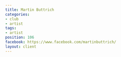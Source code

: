 ```yaml
---
title: Martin Buttrich
categories:
- club
- artist
tags:
- artist
position: 106
facebook: https://www.facebook.com/martinbuttrich/
layout: client
---
```


